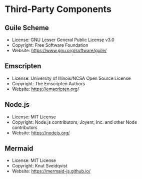 # Third-Party Components

## Guile Scheme
- License: GNU Lesser General Public License v3.0
- Copyright: Free Software Foundation
- Website: https://www.gnu.org/software/guile/

## Emscripten
- License: University of Illinois/NCSA Open Source License
- Copyright: The Emscripten Authors
- Website: https://emscripten.org/

## Node.js
- License: MIT License
- Copyright: Node.js contributors, Joyent, Inc. and other Node contributors
- Website: https://nodejs.org/

## Mermaid
- License: MIT License
- Copyright: Knut Sveidqvist
- Website: https://mermaid-js.github.io/
